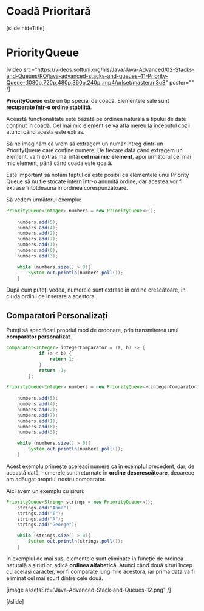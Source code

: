 # Coadă Prioritară

[slide hideTitle]
# PriorityQueue

[video src="https://videos.softuni.org/hls/Java/Java-Advanced/02-Stacks-and-Queues/RO/java-advanced-stacks-and-queues-41-Priority-Queue-,1080p,720p,480p,360p,240p,.mp4/urlset/master.m3u8" poster="" /]

**PriorityQueue** este un tip special de coadă. Elementele sale sunt **recuperate într-o ordine stabilită**.

Această funcționalitate este bazată pe ordinea naturală a tipului de date conținut în coadă. Cel mai mic element se va afla mereu la începutul cozii atunci când acesta este extras.

Să ne imaginăm că vrem să extragem un număr întreg dintr-un PriorityQueue care conține numere. De fiecare dată când extragem un element, va fi extras mai întâi **cel mai mic element**, apoi următorul cel mai mic element, până când coada este goală.

Este important să notăm faptul că este posibil ca elementele unui Priority Queue să nu fie stocate intern într-o anumită ordine, dar acestea vor fi extrase întotdeauna în ordinea corespunzătoare.

Să vedem următorul exemplu:

```java live
PriorityQueue<Integer> numbers = new PriorityQueue<>();
        
    numbers.add(5);
    numbers.add(4);
    numbers.add(2);
    numbers.add(7);
    numbers.add(1);
    numbers.add(6);
    numbers.add(3);

    while (numbers.size() > 0){
        System.out.println(numbers.poll());
    }
```
După cum puteți vedea, numerele sunt extrase în ordine crescătoare, în ciuda ordinii de inserare a acestora.

## Comparatori Personalizați

Puteți să specificați propriul mod de ordonare, prin transmiterea unui **comparator personalizat**.


```java live
Comparator<Integer> integerComparator = (a, b) -> {
            if (a < b) {
                return 1;
            }
            return -1;
        };

PriorityQueue<Integer> numbers = new PriorityQueue<>(integerComparator);
        
    numbers.add(5);
    numbers.add(4);
    numbers.add(2);
    numbers.add(7);
    numbers.add(1);
    numbers.add(6);
    numbers.add(3);

    while (numbers.size() > 0){
        System.out.println(numbers.poll());
    }
```

Acest exemplu primește aceleași numere ca în exemplul precedent, dar, de această dată, numerele sunt returnate în **ordine descrescătoare**, deoarece am adăugat propriul nostru comparator.

Aici avem un exemplu cu șiruri:


```java live
PriorityQueue<String> strings = new PriorityQueue<>();
    strings.add("Anna");
    strings.add("T");
    strings.add("A");
    strings.add("George");

    while (strings.size() > 0){
        System.out.println(strings.poll());
    }
```

În exemplul de mai sus, elementele sunt eliminate în funcție de ordinea naturală a șirurilor, adică **ordinea alfabetică**. Atunci când două șiruri încep cu același caracter, vor fi comparate lungimile acestora, iar prima dată va fi eliminat cel mai scurt dintre cele două. 

[image assetsSrc="Java-Advanced-Stack-and-Queues-12.png" /]


[/slide]

